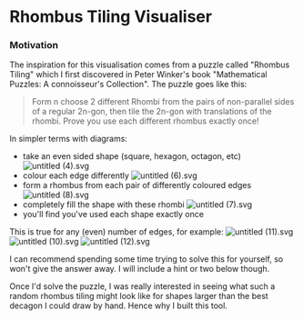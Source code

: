 # Rhombus Tiling Visualiser

### Motivation

The inspiration for this visualisation comes from a puzzle called "Rhombus Tiling" which I first discovered in Peter Winker's book "Mathematical Puzzles: A connoisseur's Collection". The puzzle goes like this:

>Form n choose 2 different Rhombi from the pairs of non-parallel sides of a regular 2n-gon, then tile the 2n-gon with translations of the rhombi. Prove you use each different rhombus exactly once!

In simpler terms with diagrams:
- take an even sided shape (square, hexagon, octagon, etc)
  ![untitled (4).svg](https://davidquick.static.observableusercontent.com/files/828cd05edb57d251550ad3ee4281c1e0eea7ef020b85efa884727c0fe67b71f74c8f2c6355aa105c1ed79749b1894f332cb45358991cb8794e8b6f932279c785?Expires=1629676800000&Key-Pair-Id=APKAJCHFJLLLU4Y2WVSQ&Signature=Iry5-4p0~4DzgwSNgawPt99dZOfSKNBrXHzzufshjglGcYIyXnfMTjZ3j10XvqdudhhNON-IWLGZRmznVlhl7JwIQvUaNcmdagRfgOBdIW9Vl7wZ3AwB6ttME8wWw9Drj~vWnKh2i2ZPBc3d37JTCKEnp~ESGnUp4osA8tUImgCQbWWHTewYII1~NkUzda7E6O8gtwRNtc0w2g0QOf5NIprKvXhminsaB5CXYQI~tBxjLsqVWBK4WWCDfHRcJlwjP1tv2xiOyM-KRIc8K2cXWV71wAVjMhNazJ0yHrXryXVW27I87VzG-LTYKlYpkOm8A7mAREuJ~Ke2q0Y~E31qYA__)
- colour each edge differently
  ![untitled (6).svg](https://davidquick.static.observableusercontent.com/files/3ffcd7f2dc0adfdef951fa01583585a4e7dd21cfdbe67ac2da504ebcd764abc2c3a3e7d3ea1789cf74ccb95ba8ac0032fff880dede7f96057592911cf346335c?Expires=1629676800000&Key-Pair-Id=APKAJCHFJLLLU4Y2WVSQ&Signature=SOSwde4JCsVSd14srMEUN2Cji6iJ6ZGPENm5ol9ptLfYkbMqYMG0Ky4dP-0F3naLu~Go7wo9TE~M9XCShxHAvpAvPg4n037ohbuMtjkmevnh6z~APxx7wxDUvQoZPAXcIxj3urov~1lPAv2QlY23YFRcPUwP9neEIrDW4cIWvGUabvejFGFOSgZlqjqoHmHX7oyVXMX33NQnKwrRHD~MOy5vqAXCIEaJsyxvBK-Syp9afgkXafxVg6LuY9KSIyIZfyYViy35alNi780MawOf3ujxQ4yiMFtDrDNfMpHE8akvEDnzLC9IhSUaMclEF3DpZsYpzLpW648WEePazphf-w__)
- form a rhombus from each pair of differently coloured edges
  ![untitled (8).svg](https://davidquick.static.observableusercontent.com/files/3b65d9be1e8a6706a108e2e2119518aff5bfcc343179fb6178a4a1913855e861bde9b388395cf947693da8f64c31b2c7e625dfd213dc4ed3dc33e77bb4177a22?Expires=1629676800000&Key-Pair-Id=APKAJCHFJLLLU4Y2WVSQ&Signature=F1ioSlAHNbcsrX9CuSECdHUpvSD71pjdU7uwEUDfzsSRH~iE~t87xwEZaiDhEfFgbnFA92U0DY5LBJ8oWdZHjAFv6VMGKur6HnCohbeg3e3QBNOdpYKE7xnln29VQKC6GQ6Oi3deer6OdT6q27UJDKYGZkj4s2tDmdMp47V5nxe9tQaJ62i3z0Hv8l9n98U-siqRLaXSZkbOa9cqT1ID~hX2g9569Rj74BIqyc0bSQoZM42TVd1xuNhb10s8bFzCkR3SYn91GSrcWTIxB~pLWuiGd9oaMdLBoXzerSJqtUB74bSi58hQAA4ynGFlzcQ7ZuUsMQECL3QekBNQrBcv2A__)
- completely fill the shape with these rhombi
  ![untitled (7).svg](https://davidquick.static.observableusercontent.com/files/8cd836fc94ce0d917656427515d6b21c4663039f87a1bf06b2b3604d885bef5dee1f647826a6244c8770aa4dbd36fe74abd7df00995bf213a52056d2533e13af?Expires=1629676800000&Key-Pair-Id=APKAJCHFJLLLU4Y2WVSQ&Signature=E9nTobQ9cSE-6aZCXQ-02-yYizkqTHgHnzmVg64YsflS8wfAAKIMzmpQjvq1OWF1dmhb0lgchsAMYJ1f2dP4SaQnXrZY4D~R72uv0WPWBsGlD8g31ECiDmTlhmkETu779Ct5xluLDUfXbleXibJw72K5tcHQTWzc8TidAP4ZnXlSNhmxUzbS4u0cNVdASYZXBY0m907ERnt81XbJGIyE~9IDvDy7dfFOTpzaMTpnhGxQ728JW0gIiKjdUbh4ZAUPcoqEZrbnSoIxdzJfSv10ESSFkbCq7cPHp3sXPoxX0COd~R~tJeNQ4Zjw45QcO1JDLP-fP5Yc9p1eal6K3z6eog__)
- you'll find you've used each shape exactly once

This is true for any (even) number of edges, for example:
![untitled (11).svg](https://davidquick.static.observableusercontent.com/files/34e39a01b1f197cabc35de4085e80ca581ebcd9cbd7d55e8e54b82961993dadb8a29783adfb0e848db6053f6966392acb688a06f2ebc95ab0057dc51ad2896ec?Expires=1629676800000&Key-Pair-Id=APKAJCHFJLLLU4Y2WVSQ&Signature=jD5PhVUaavIMF561fHLg8W0IKlSD8HD~YZZJoXnsjSi-R2PAar5J9-MgojfBwb0pQcU3U9cxNFRasjQ5zhI-ND1BXzmq8PT8yxNQkwtor7GatGnYXku~Sth3zBYMDwL1m277lnhW~WB~wcHr-AGv9WQWHXSOPLfVj7Odgo4ztj3ORlb5YQgdL0yXnMEdJdZ0imeYjSW2ysVkrXFluOiTt5daiGkq9O9dZKgGxxUL-uLVvs1CMc9yBVPb9~dWtoeQSiPK8b1sQTYyIhbrkXtzdpOiy9q-yfoYrWf0ZTcn3yXZyXi-A7LEb8htiHt2dk2bDK2PPEhJArwFnvcYH-Fqkg__)
![untitled (10).svg](https://davidquick.static.observableusercontent.com/files/b1079d878b0d77956cc4059da54183323551c9aa2a008c3d8bb175c3dcaa45500d9d0bf9c0ba0f98440e767619e8f7e96aab32d576914a12ad14ec6481e81e4d?Expires=1629676800000&Key-Pair-Id=APKAJCHFJLLLU4Y2WVSQ&Signature=GtVruGQ29ntLIhn2LjTii8SPoYC3mcLLwO3VH~zw3dM8pIvu1huh05YWsBvT~qG6HiJMoBb82uVfLwKDHT0ytR7QZKc5cUltqcccFIINtYxxo4TQSU2Z6s-HsSot8blXImTSA2z9W~WGwrB-O94tEnAMxq2Y7sFxCsZGxYVW3puvZhn0Rd68cF-OWbBOymOTBWL6DCZzffYQCKW7DLl~RfxtjlWeduaFAl6g4fDzHZOwChWkPPyt~lj2tAfUmx2vwcdXD956aULovjK0HL63tNK-2ehoAWDX4vR0akWBvg1KiuY7CDuzFzfc39CdbFYc5m2GRnqOM~yqpk9-OZi2dw__)
![untitled (12).svg](https://davidquick.static.observableusercontent.com/files/361dae5772c28dd4da00172cb6a84088a2df033c4702edc850c491382f175bf2bac2a9f633b15158b4f8ee28788039cce765b733dcd31722c6fe8a551d0f9446?Expires=1629676800000&Key-Pair-Id=APKAJCHFJLLLU4Y2WVSQ&Signature=bijC3yOZXsU103EpX5AL602h~va0Iq-KWePpZzE1puO0fognP~3IpF2IwOJNVTE08xLBdu9qJEMCsmU~iJExta2LHUNcCsU-9rVQrI2BUfDcnJI0gJ5auQjuHobcYssyRLJcWK4w6b7~eQHhnUkB6omJMWYBv6WGaUe9dVHshYxqZGaTzc9~MtO1QIaSi3IeF-1pLHUqT6Y1OVoUUjoXcKkN9MGLC1ipyBME17GZzBfk3zdLs0kRNzzUG-P2t0xGeUAQ39GoxOoqYZ2Z5fa-7RQuEnWxyPuM~9WEEeeSpFdrcXWFuFGekZOtStey7DZAn2WU8o1WhqRVUr4UcrWcmw__)

I can recommend spending some time trying to solve this for yourself, so won't give the answer away. I will include a hint or two below though.

Once I'd solve the puzzle, I was really interested in seeing what such a random rhombus tiling might look like for shapes larger than the best decagon I could draw by hand. Hence why I built this tool.

